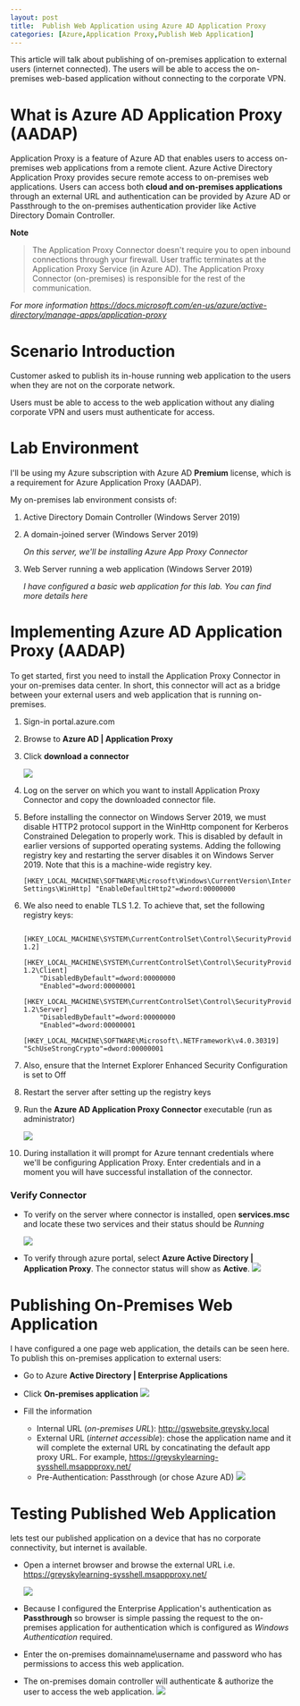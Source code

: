 ```yaml
---
layout: post
title:  Publish Web Application using Azure AD Application Proxy
categories: [Azure,Application Proxy,Publish Web Application]
---
```

This article will talk about publishing of on-premises application to external users (internet connected). The users will be able to access the on-premises web-based application without connecting to the corporate VPN.

# What is Azure AD Application Proxy (AADAP)
Application Proxy is a feature of Azure AD that enables users to access on-premises web applications from a remote client. Azure Active Directory Application Proxy provides secure remote access to on-premises web applications. Users can access both **cloud and on-premises applications** through an external URL and authentication can be provided by Azure AD or Passthrough to the on-premises authentication provider like Active Directory Domain Controller.

**Note**

>The Application Proxy Connector doesn't require you to open inbound connections through your firewall. User traffic terminates at the Application Proxy Service (in Azure AD). The Application Proxy Connector (on-premises) is responsible for the rest of the communication.

*For more information https://docs.microsoft.com/en-us/azure/active-directory/manage-apps/application-proxy*

# Scenario Introduction
Customer asked to publish its in-house running web application to the users when they are not on the corporate network.

Users must be able to access to the web application without any dialing corporate VPN and users must authenticate for access.

# Lab Environment
I'll be using my Azure subscription with Azure AD **Premium** license, which is a requirement for Azure Application Proxy (AADAP).

My on-premises lab environment consists of:

1. Active Directory Domain Controller (Windows Server 2019)
2. A domain-joined server (Windows Server 2019)

    *On this server, we'll be installing Azure App Proxy Connector*
    
3. Web Server running a web application (Windows Server 2019)

    *I have configured a basic web application for this lab. You can find more details here*


# Implementing Azure AD Application Proxy (AADAP)

To get started, first you need to install the Application Proxy Connector in your on-premises data center. In short, this connector will act as a bridge between your external users and web application that is running on-premises. 

1. Sign-in portal.azure.com 
2. Browse to **Azure AD | Application Proxy**
3. Click **download a connector**

    ![](/images/aadap/aadap_download_connector.png)


4. Log on the server on which you want to install Application Proxy Connector and copy the downloaded connector file. 
5. Before installing the connector on Windows Server 2019, we must disable HTTP2 protocol support in the WinHttp component for Kerberos Constrained Delegation to properly work. This is disabled by default in earlier versions of supported operating systems. Adding the following registry key and restarting the server disables it on Windows Server 2019. Note that this is a machine-wide registry key.
    ```
    [HKEY_LOCAL_MACHINE\SOFTWARE\Microsoft\Windows\CurrentVersion\Internet Settings\WinHttp] "EnableDefaultHttp2"=dword:00000000
    ```

6. We also need to enable TLS 1.2. To achieve that, set the following registry keys:
    ```
        [HKEY_LOCAL_MACHINE\SYSTEM\CurrentControlSet\Control\SecurityProviders\SCHANNEL\Protocols\TLS 1.2]
        [HKEY_LOCAL_MACHINE\SYSTEM\CurrentControlSet\Control\SecurityProviders\SCHANNEL\Protocols\TLS 1.2\Client]
        "DisabledByDefault"=dword:00000000
        "Enabled"=dword:00000001
        [HKEY_LOCAL_MACHINE\SYSTEM\CurrentControlSet\Control\SecurityProviders\SCHANNEL\Protocols\TLS 1.2\Server]
        "DisabledByDefault"=dword:00000000
        "Enabled"=dword:00000001
        [HKEY_LOCAL_MACHINE\SOFTWARE\Microsoft\.NETFramework\v4.0.30319]
    "SchUseStrongCrypto"=dword:00000001
    ```
7. Also, ensure that the Internet Explorer Enhanced Security Configuration is set to Off 
8. Restart the server after setting up the registry keys
9. Run the **Azure AD Application Proxy Connector** executable (run as administrator)

    ![](/images/aadap/aadap_connector_installing.png)

10. During installation it will prompt for Azure tennant credentials where we'll be configuring Application Proxy. Enter credentials and in a moment you will have successful installation of the connector.

### Verify Connector
- To verify on the server where connector is installed, open **services.msc** and locate these two services and their status should be *Running*

    ![](/images/aadap/aadap_connector_services.png)

- To verify through azure portal, select **Azure Active Directory | Application Proxy**. The connector status will show as **Active**.
    ![](/images/aadap/aadap_connector_status.png)


# Publishing On-Premises Web Application
I have configured a one page web application, the details can be seen here. To publish this on-premises application to external users:

- Go to Azure **Active Directory | Enterprise Applications**
- Click **On-premises application**
    ![](/images/aadap/aadap_publish_webapp.png)

- Fill the information
    - Internal URL (*on-premises URL*): http://gswebsite.greysky.local
    - External URL (*internet accessible*): chose the application name and it will complete the external URL by concatinating the default app proxy URL. For example, https://greyskylearning-sysshell.msappproxy.net/
    - Pre-Authentication: Passthrough (or chose Azure AD)
    ![](/images/aadap/aadap_publish_webapp2.png)

# Testing Published Web Application
lets test our published application on a device that has no corporate connectivity, but internet is available.

- Open a internet browser and browse the external URL i.e. https://greyskylearning-sysshell.msappproxy.net/

    ![](/images/aadap/aadap_test_webapp1.png)

- Because I configured the Enterprise Application's authentication as **Passthrough** so browser is simple passing the request to the on-premises application for authentication which is configured as *Windows Authentication* required.
- Enter the on-premises domainname\username and password who has permissions to access this web application.
- The on-premises domain controller will authenticate & authorize the user to access the web application.
    ![](/images/aadap/aadap_test_webapp2.png)